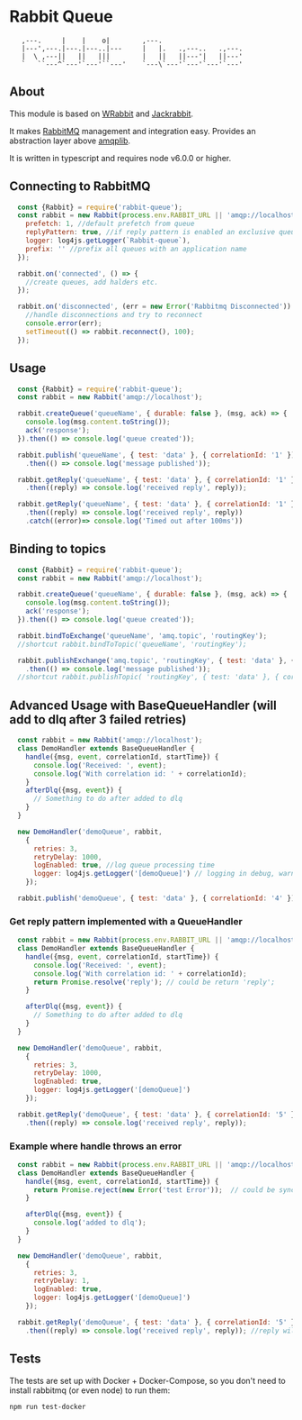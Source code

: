 # Rabbit Queue

```
   ,---.     |    |    o|        ,---.
   |---',---.|---.|---..|---     |   |.   .,---..   .,---.
   |  \ ,---||   ||   |||        |   ||   ||---'|   ||---'
   `   ``---^`---'`---'``---'    `---\`---'`---'`---'`---'
```

## About

This module is based on [WRabbit](https://github.com/Workable/wrabbit)
and [Jackrabbit](https://github.com/hunterloftis/jackrabbit).

It makes [RabbitMQ](http://www.rabbitmq.com/) management and integration easy. Provides an abstraction layer
above [amqplib](https://github.com/squaremo/amqp.node).

It is written in typescript and requires node v6.0.0 or higher.

## Connecting to RabbitMQ

```javascript
  const {Rabbit} = require('rabbit-queue');
  const rabbit = new Rabbit(process.env.RABBIT_URL || 'amqp://localhost', {
    prefetch: 1, //default prefetch from queue
    replyPattern: true, //if reply pattern is enabled an exclusive queue is created
    logger: log4js.getLogger(`Rabbit-queue`),
    prefix: '' //prefix all queues with an application name
  });

  rabbit.on('connected', () => {
    //create queues, add halders etc.
  });

  rabbit.on('disconnected', (err = new Error('Rabbitmq Disconnected')) => {
    //handle disconnections and try to reconnect
    console.error(err);
    setTimeout(() => rabbit.reconnect(), 100);
  });
```

## Usage

```javascript
  const {Rabbit} = require('rabbit-queue');
  const rabbit = new Rabbit('amqp://localhost');

  rabbit.createQueue('queueName', { durable: false }, (msg, ack) => {
    console.log(msg.content.toString());
    ack('response');
  }).then(() => console.log('queue created'));

  rabbit.publish('queueName', { test: 'data' }, { correlationId: '1' })
    .then(() => console.log('message published'));

  rabbit.getReply('queueName', { test: 'data' }, { correlationId: '1' })
    .then((reply) => console.log('received reply', reply));

  rabbit.getReply('queueName', { test: 'data' }, { correlationId: '1' }, '', 100)
    .then((reply) => console.log('received reply', reply))
    .catch((error)=> console.log('Timed out after 100ms'))

```

## Binding to topics


```javascript
  const {Rabbit} = require('rabbit-queue');
  const rabbit = new Rabbit('amqp://localhost');

  rabbit.createQueue('queueName', { durable: false }, (msg, ack) => {
    console.log(msg.content.toString());
    ack('response');
  }).then(() => console.log('queue created'));

  rabbit.bindToExchange('queueName', 'amq.topic', 'routingKey');
  //shortcut rabbit.bindToTopic('queueName', 'routingKey');

  rabbit.publishExchange('amq.topic', 'routingKey', { test: 'data' }, { correlationId: '1' })
    .then(() => console.log('message published'));
  //shortcut rabbit.publishTopic( 'routingKey', { test: 'data' }, { correlationId: '1' });

```

## Advanced Usage with BaseQueueHandler (will add to dlq after 3 failed retries)

```javascript
  const rabbit = new Rabbit('amqp://localhost');
  class DemoHandler extends BaseQueueHandler {
    handle({msg, event, correlationId, startTime}) {
      console.log('Received: ', event);
      console.log('With correlation id: ' + correlationId);
    }
    afterDlq({msg, event}) {
      // Something to do after added to dlq
    }
  }

  new DemoHandler('demoQueue', rabbit,
    {
      retries: 3,
      retryDelay: 1000,
      logEnabled: true, //log queue processing time
      logger: log4js.getLogger('[demoQueue]') // logging in debug, warn and error.
    });

  rabbit.publish('demoQueue', { test: 'data' }, { correlationId: '4' });

```

### Get reply pattern implemented with a QueueHandler

```javascript
  const rabbit = new Rabbit(process.env.RABBIT_URL || 'amqp://localhost');
  class DemoHandler extends BaseQueueHandler {
    handle({msg, event, correlationId, startTime}) {
      console.log('Received: ', event);
      console.log('With correlation id: ' + correlationId);
      return Promise.resolve('reply'); // could be return 'reply';
    }

    afterDlq({msg, event}) {
      // Something to do after added to dlq
    }
  }

  new DemoHandler('demoQueue', rabbit,
    {
      retries: 3,
      retryDelay: 1000,
      logEnabled: true,
      logger: log4js.getLogger('[demoQueue]')
    });

  rabbit.getReply('demoQueue', { test: 'data' }, { correlationId: '5' })
    .then((reply) => console.log('received reply', reply));
```

### Example where handle throws an error

```javascript
  const rabbit = new Rabbit(process.env.RABBIT_URL || 'amqp://localhost');
  class DemoHandler extends BaseQueueHandler {
    handle({msg, event, correlationId, startTime}) {
      return Promise.reject(new Error('test Error'));  // could be synchronous: throw new Error('test error');
    }

    afterDlq({msg, event}) {
      console.log('added to dlq');
    }
  }

  new DemoHandler('demoQueue', rabbit,
    {
      retries: 3,
      retryDelay: 1,
      logEnabled: true,
      logger: log4js.getLogger('[demoQueue]')
    });

  rabbit.getReply('demoQueue', { test: 'data' }, { correlationId: '5' })
    .then((reply) => console.log('received reply', reply)); //reply will be '';
```

## Tests

The tests are set up with Docker + Docker-Compose,
so you don't need to install rabbitmq (or even node) to run them:

```npm run test-docker```
